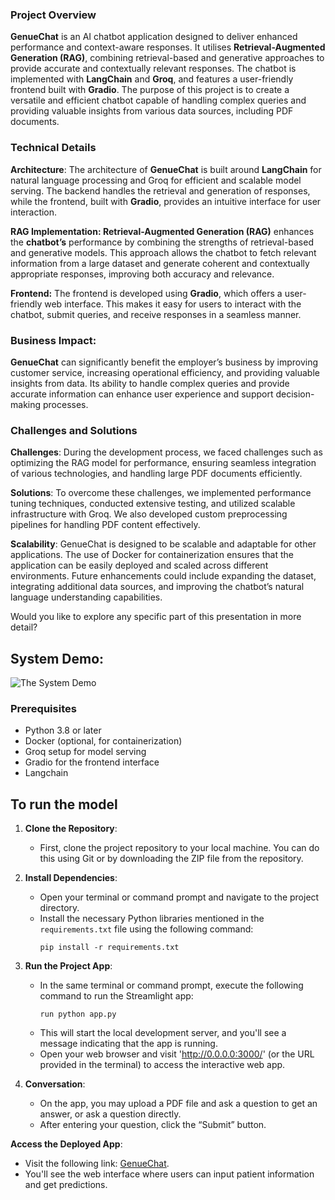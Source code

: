 
### Project Overview

**GenueChat** is an AI chatbot application designed to deliver enhanced performance and context-aware responses. It utilises **Retrieval-Augmented Generation (RAG)**, combining retrieval-based and generative approaches to provide accurate and contextually relevant responses. The chatbot is implemented with **LangChain** and **Groq**, and features a user-friendly frontend built with **Gradio**. The purpose of this project is to create a versatile and efficient chatbot capable of handling complex queries and providing valuable insights from various data sources, including PDF documents.

### Technical Details

**Architecture**: The architecture of **GenueChat** is built around **LangChain** for natural language processing and Groq for efficient and scalable model serving. The backend handles the retrieval and generation of responses, while the frontend, built with **Gradio**, provides an intuitive interface for user interaction.

**RAG Implementation: Retrieval-Augmented Generation (RAG)** enhances the **chatbot’s** performance by combining the strengths of retrieval-based and generative models. This approach allows the chatbot to fetch relevant information from a large dataset and generate coherent and contextually appropriate responses, improving both accuracy and relevance.

**Frontend:** The frontend is developed using **Gradio**, which offers a user-friendly web interface. This makes it easy for users to interact with the chatbot, submit queries, and receive responses in a seamless manner.

### Business Impact:

**GenueChat** can significantly benefit the employer’s business by improving customer service, increasing operational efficiency, and providing valuable insights from data. Its ability to handle complex queries and provide accurate information can enhance user experience and support decision-making processes.



### Challenges and Solutions

**Challenges**: During the development process, we faced challenges such as optimizing the RAG model for performance, ensuring seamless integration of various technologies, and handling large PDF documents efficiently.

**Solutions**: To overcome these challenges, we implemented performance tuning techniques, conducted extensive testing, and utilized scalable infrastructure with Groq. We also developed custom preprocessing pipelines for handling PDF content effectively.

**Scalability**: GenueChat is designed to be scalable and adaptable for other applications. The use of Docker for containerization ensures that the application can be easily deployed and scaled across different environments. Future enhancements could include expanding the dataset, integrating additional data sources, and improving the chatbot’s natural language understanding capabilities.

Would you like to explore any specific part of this presentation in more detail?

## **System Demo:**

![The System Demo](https://github.com/Mutiu123/Medical-Insurence-Premium-prediction-System/blob/main/demos/demo1.png)


### Prerequisites

- Python 3.8 or later
- Docker (optional, for containerization)
- Groq setup for model serving
- Gradio for the frontend interface
- Langchain

## **To run the model**
1. **Clone the Repository**:
   - First, clone the project repository to your local machine. You can do this using Git or by downloading the ZIP file from the repository.

2. **Install Dependencies**:
   - Open your terminal or command prompt and navigate to the project directory.
   - Install the necessary Python libraries mentioned in the `requirements.txt` file using the following command:
     ```
     pip install -r requirements.txt
     ```

3. **Run the Project App**:
   - In the same terminal or command prompt, execute the following command to run the Streamlight app:
     ```
     run python app.py
     ```
   - This will start the local development server, and you'll see a message indicating that the app is running.
   - Open your web browser and visit 'http://0.0.0.0:3000/' (or the URL provided in the terminal) to access the interactive web app.

4. **Conversation**:
   - On the app, you may upload a PDF file and ask a question to get an answer, or ask a question directly.
   - After entering your question, click the “Submit” button.


**Access the Deployed App**:
   - Visit the following link: [GenueChat](https://a7f923d8262b8dd3d4.gradio.live).
   - You'll see the web interface where users can input patient information and get predictions.
